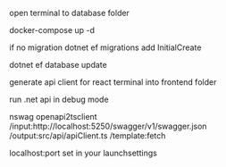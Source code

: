 open terminal to database folder

docker-compose up -d

if no migration
dotnet ef migrations add InitialCreate

dotnet ef database update

generate api client for react
terminal into frontend folder

run .net api in debug mode

nswag openapi2tsclient /input:http://localhost:5250/swagger/v1/swagger.json /output:src/api/apiClient.ts /template:fetch

localhost:port set in your launchsettings
